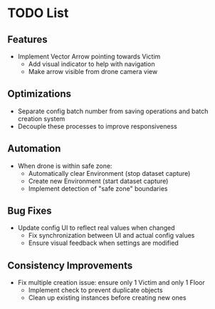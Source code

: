 # TODO List

## Features
- Implement Vector Arrow pointing towards Victim
  - Add visual indicator to help with navigation
  - Make arrow visible from drone camera view

## Optimizations
  - Separate config batch number from saving operations and batch creation system
  - Decouple these processes to improve responsiveness

## Automation
- When drone is within safe zone:
  - Automatically clear Environment (stop dataset capture)
  - Create new Environment (start dataset capture)
  - Implement detection of "safe zone" boundaries

## Bug Fixes
- Update config UI to reflect real values when changed
  - Fix synchronization between UI and actual config values
  - Ensure visual feedback when settings are modified

## Consistency Improvements
- Fix multiple creation issue: ensure only 1 Victim and only 1 Floor
  - Implement check to prevent duplicate objects
  - Clean up existing instances before creating new ones